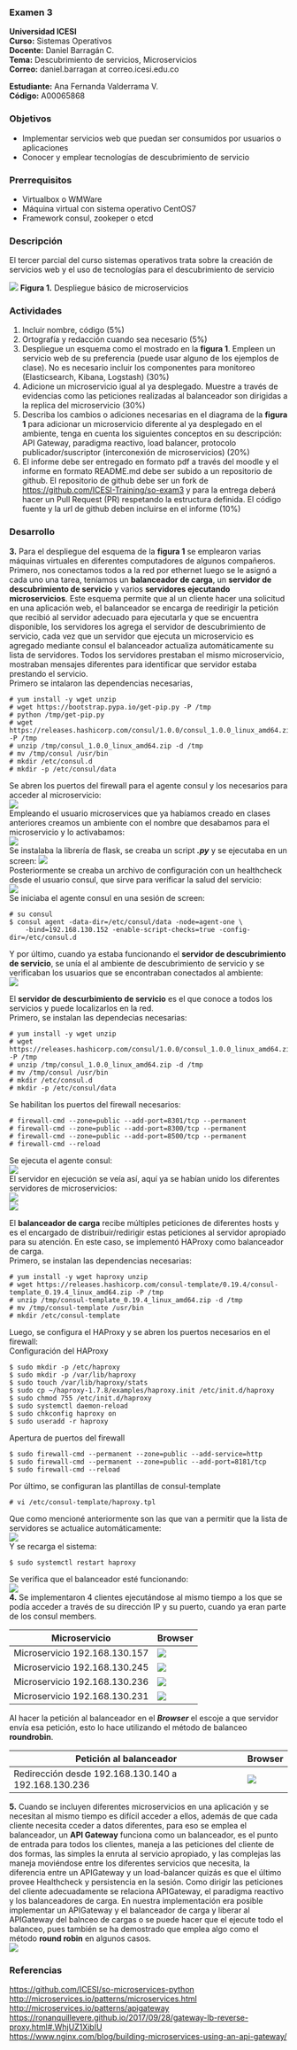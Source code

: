 ### Examen 3
**Universidad ICESI**  
**Curso:** Sistemas Operativos  
**Docente:** Daniel Barragán C.  
**Tema:** Descubrimiento de servicios, Microservicios  
**Correo:** daniel.barragan at correo.icesi.edu.co  
  
**Estudiante:** Ana Fernanda Valderrama V.  
**Código:** A00065868  


### Objetivos
* Implementar servicios web que puedan ser consumidos por usuarios o aplicaciones
* Conocer y emplear tecnologías de descubrimiento de servicio

### Prerrequisitos
* Virtualbox o WMWare
* Máquina virtual con sistema operativo CentOS7
* Framework consul, zookeper o etcd

### Descripción
El tercer parcial del curso sistemas operativos trata sobre la creación de servicios web y el uso de tecnologías para el descubrimiento de servicio

![][1]
**Figura 1.** Despliegue básico de microservicios

### Actividades
1. Incluir nombre, código (5%)
2. Ortografía y redacción cuando sea necesario (5%)
3. Despliegue un esquema como el mostrado en la **figura 1**. Empleen un servicio web de su preferencia (puede usar alguno de los ejemplos de clase). No es necesario incluir los componentes para monitoreo (Elasticsearch, Kibana, Logstash) (30%)
4. Adicione un microservicio igual al ya desplegado. Muestre a través de evidencias como las peticiones realizadas al balanceador son dirigidas a la replica del microservicio (30%)
5. Describa los cambios o adiciones necesarias en el diagrama de la **figura 1** para adicionar un microservicio diferente al ya desplegado en el ambiente, tenga en cuenta los siguientes conceptos en su descripción: API Gateway, paradigma reactivo, load balancer, protocolo publicador/suscriptor (interconexión de microservicios) (20%)
6. El informe debe ser entregado en formato pdf a través del moodle y el informe en formato README.md debe ser subido a un repositorio de github. El repositorio de github debe ser un fork de https://github.com/ICESI-Training/so-exam3 y para la entrega deberá hacer un Pull Request (PR) respetando la estructura definida. El código fuente y la url de github deben incluirse en el informe (10%)  
  
  
### Desarrollo  
**3.** Para el despliegue del esquema de la **figura 1** se emplearon varias máquinas virtuales en diferentes computadores de algunos compañeros. Primero, nos conectamos todos a la red por ethernet luego se le asignó a cada uno una tarea, teníamos un **balanceador de carga**, un **servidor de descubrimiento de servicio** y varios **servidores ejecutando microservicios**.  Este esquema permite que al un cliente hacer una solicitud en una aplicación web, el balanceador se encarga de reedirigir la petición que recibió al servidor adecuado para ejecutarla y que se encuentra disponible, los servidores los agrega el servidor de descubrimiento de servicio, cada vez que un servidor que ejecuta un microservicio es agregado mediante consul el balanceador actualiza automáticamente su lista de servidores.
Todos los servidores prestaban el mismo microservicio, mostraban mensajes diferentes para identificar que servidor estaba prestando el servicio.  
Primero se intalaron las dependencias necesarias,  
```
# yum install -y wget unzip
# wget https://bootstrap.pypa.io/get-pip.py -P /tmp
# python /tmp/get-pip.py
# wget https://releases.hashicorp.com/consul/1.0.0/consul_1.0.0_linux_amd64.zip -P /tmp
# unzip /tmp/consul_1.0.0_linux_amd64.zip -d /tmp
# mv /tmp/consul /usr/bin
# mkdir /etc/consul.d
# mkdir -p /etc/consul/data
```  
Se abren los puertos del firewall para el agente consul y los necesarios para acceder al microservicio:  
![][2]  
Empleando el usuario microservices que ya habíamos creado en clases anteriores creamos un ambiente con el nombre que desabamos para el microservicio y lo activabamos:  
![][3]  
Se instalaba la librería de flask, se creaba un script ***.py*** y se ejecutaba en un screen: 
![][4]  
Posteriormente se creaba un archivo de configuración con un healthcheck desde el usuario consul, que sirve para verificar la salud del servicio:  
![][5]  
Se iniciaba el agente consul en una sesión de screen:  
``` 
# su consul
$ consul agent -data-dir=/etc/consul/data -node=agent-one \
    -bind=192.168.130.152 -enable-script-checks=true -config-dir=/etc/consul.d
```  
Y por último, cuando ya estaba funcionando el **servidor de descubrimiento de servicio**, se unía el al ambiente de descubrimiento de servicio y se verificaban los usuarios que se encontraban conectados al ambiente:  
![][6]  
   
El **servidor de descurbimiento de servicio** es el que conoce a todos los servicios y puede localizarlos en la red.  
Primero, se instalan las dependecias necesarias:  
```
# yum install -y wget unzip
# wget https://releases.hashicorp.com/consul/1.0.0/consul_1.0.0_linux_amd64.zip -P /tmp
# unzip /tmp/consul_1.0.0_linux_amd64.zip -d /tmp
# mv /tmp/consul /usr/bin
# mkdir /etc/consul.d
# mkdir -p /etc/consul/data
```  
Se habilitan los puertos del firewall necesarios:  
```
# firewall-cmd --zone=public --add-port=8301/tcp --permanent
# firewall-cmd --zone=public --add-port=8300/tcp --permanent
# firewall-cmd --zone=public --add-port=8500/tcp --permanent
# firewall-cmd --reload
```  
Se ejecuta el agente consul:  
![][7]  
El servidor en ejecución se veía así, aquí ya se habían unido los diferentes servidores de microservicios:  
![][8]  
![][9]    

El **balanceador de carga** recibe múltiples peticiones de diferentes hosts y es el encargado de distribuir/redirigir estas peticiones al servidor apropiado para su atención. En este caso, se implementó HAProxy como balanceador de carga.   
Primero, se instalan las dependencias necesarias:  
```
# yum install -y wget haproxy unzip
# wget https://releases.hashicorp.com/consul-template/0.19.4/consul-template_0.19.4_linux_amd64.zip -P /tmp
# unzip /tmp/consul-template_0.19.4_linux_amd64.zip -d /tmp
# mv /tmp/consul-template /usr/bin
# mkdir /etc/consul-template
```   
Luego, se configura el HAProxy y se abren los puertos necesarios en el firewall:  
Configuración del HAProxy  
``` 
$ sudo mkdir -p /etc/haproxy
$ sudo mkdir -p /var/lib/haproxy 
$ sudo touch /var/lib/haproxy/stats
$ sudo cp ~/haproxy-1.7.8/examples/haproxy.init /etc/init.d/haproxy
$ sudo chmod 755 /etc/init.d/haproxy
$ sudo systemctl daemon-reload
$ sudo chkconfig haproxy on
$ sudo useradd -r haproxy
```  
Apertura de puertos del firewall  
```
$ sudo firewall-cmd --permanent --zone=public --add-service=http
$ sudo firewall-cmd --permanent --zone=public --add-port=8181/tcp
$ sudo firewall-cmd --reload
```  
Por último, se configuran las plantillas de consul-template  
```
# vi /etc/consul-template/haproxy.tpl
```  
Que como mencioné anteriormente son las que van a permitir que la lista de servidores se actualice automáticamente:  
![][10]  
Y se recarga el sistema:  
```  
$ sudo systemctl restart haproxy
```  
Se verifica que el balanceador esté funcionando:  
![][11]  
**4.** Se implementaron 4 clientes ejecutándose al mismo tiempo a los que se podía acceder a través de su dirección IP y su puerto, cuando ya eran parte de los consul members.   
  
  
| **Microservicio** | **Browser** |
| --- | --- |
| Microservicio 192.168.130.157 | ![][12] |  
| Microservicio 192.168.130.245 | ![][13] |  
| Microservicio 192.168.130.236 | ![][14] |  
| Microservicio 192.168.130.231 | ![][15] |  
  
  
Al hacer la petición al balanceador en el ***Browser*** el escoje a que servidor envía esa petición, esto lo hace utilizando el método de balanceo **roundrobin**.  

|Petición al balanceador | Browser | 
| --- | --- |
| Redirección desde 192.168.130.140 a 192.168.130.236 | ![][16] |  
  
**5.**  Cuando se incluyen diferentes microservicios en una aplicación y se necesitan al mismo tiempo es difícil acceder a ellos, además de que cada cliente necesita cceder a datos diferentes, para eso se emplea el balanceador, un **API Gateway** funciona como un balanceador, es el punto de entrada para todos los clientes, maneja a las peticiones del cliente de dos formas, las simples la enruta al servicio apropiado, y las complejas las maneja moviéndose entre los diferentes servicios que necesita, la diferencia entre un APIGateway y un load-balancer quizás es que el último provee Healthcheck y persistencia en la sesión. Como dirigir las peticiones del cliente adecuadamente se relaciona APIGateway, el paradigma reactivo y los balanceadores de carga. En nuestra implementación era posible implementar un APIGateway y el balanceador de carga y liberar al APIGateway del balnceo de cargas o se puede hacer que el ejecute todo el balanceo, pues también se ha demostrado que emplea algo como el método **round robin** en algunos casos.  
![][17]


### Referencias
https://github.com/ICESI/so-microservices-python    
http://microservices.io/patterns/microservices.html  
http://microservices.io/patterns/apigateway  
https://ronanquillevere.github.io/2017/09/28/gateway-lb-reverse-proxy.html#.WhjUZ1XibIU  
https://www.nginx.com/blog/building-microservices-using-an-api-gateway/  

[1]: images/Microservices_Deployment.png  
[2]: images/puertosFirewall.PNG  
[3]: images/ambienteElBuenMicroservicio.PNG  
[4]: images/scriptElBuenMicroservicio.PNG
[5]: images/Healthcheck.PNG
[6]: images/MiembrosAmbiente.PNG
[7]: images/consul_agent_server.PNG
[8]: images/consul_members.PNG
[9]: images/consul_logs.PNG
[10]: images/configuracionConsulTemplates.png
[11]: images/BalanceadoCorriendo.png
[12]: images/MiCliente.PNG
[13]: images/ClienteOperations.PNG
[14]: images/ClienteIguazo.PNG
[15]: images/ClienteElMicroservicio.PNG
[16]: images/RedireccionLB.PNG
[17]: images/MicroservicesArchutecture.png




